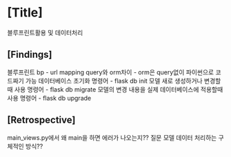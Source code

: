 # [Title]
블루프린트활용 및 데이터처리
## [Findings]
블루프린트 bp - url mapping
query와 orm차이 - orm은 query없이 파이썬으로 코드짜기 가능
데이터베이스 초기화 명령어 - flask db init
모델 새로 생성하거나 변경할때 사용 명령어 - flask db migrate
모델의 변경 내용을 실제 데이터베이스에 적용할때 사용 명령어 - flask db upgrade
## [Retrospective]
main_views.py에서 왜 main을 하면 에러가 나오는지??
질문 모델 데이터 처리하는 구체적인 방식??


